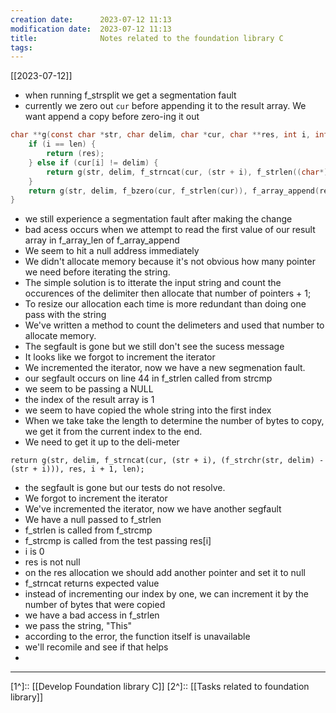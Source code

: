 ```yaml
---
creation date:		2023-07-12 11:13
modification date:	2023-07-12 11:13
title: 				Notes related to the foundation library C
tags:
---
```

[[2023-07-12]]
* when running f_strsplit we get a segmentation fault
* currently we zero out `cur` before appending it to the result array. We want append a copy before zero-ing it out
```C
char **g(const char *str, char delim, char *cur, char **res, int i, int len) {
    if (i == len) {
        return (res);
    } else if (cur[i] != delim) {
        return g(str, delim, f_strncat(cur, (str + i), f_strlen((char*)(str + i))), res, i + 1, len);
    }
    return g(str, delim, f_bzero(cur, f_strlen(cur)), f_array_append(res, cur), i + 1, len);
}
```

* we still experience a segmentation fault after making the change
* bad acess occurs when we attempt to read the first value of our result array in f_array_len of f_array_append
* We seem to hit a null address immediately
* We didn't allocate memory because it's not obvious how many pointer we need before iterating the string.
* The simple solution is to itterate the input string and count the occurences of the delimiter then allocate that number of pointers + 1; 
* To resize our allocation each time is more redundant than doing one pass with the string
* We've written a method to count the delimeters and used that number to allocate memory.
* The segfault is gone but we still don't see the sucess message
* It looks like we forgot to increment the iterator
* We incremented the iterator, now we have a new segmenation fault. 
* our segfault occurs on line 44 in f_strlen called from strcmp
* we seem to be passing a NULL
* the index of the result array is 1
* we seem to have copied the whole string into the first index
* When we take take the length to determine the number of bytes to copy, we get it from the current index to the end.
* We need to get it up to the deli-meter
```
return g(str, delim, f_strncat(cur, (str + i), (f_strchr(str, delim) - (str + i))), res, i + 1, len);
```
* the segfault is gone but our tests do not resolve. 
* We forgot to increment the iterator
* We've incremented the iterator, now we have another segfault
* We have a null passed to f_strlen
* f_strlen is called from f_strcmp
* f_strcmp is called from the test passing res[i]
* i is 0
* res is not null
* on the res allocation we should add another pointer and set it to null
* f_strncat returns expected value
* instead of incrementing our index by one, we can increment it by the number of bytes that were copied
* we have a bad access in f_strlen
* we pass the string, "This"
* according to the error, the function itself is unavailable
* we'll recomile and see if that helps
* 
---
[1^]:: [[Develop Foundation library C]]
[2^]:: [[Tasks related to foundation library]]
